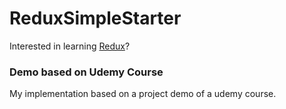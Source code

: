 # ReduxSimpleStarter

Interested in learning [Redux](https://www.udemy.com/react-redux/)?

### Demo based on Udemy Course

My implementation based on a project demo of a udemy course.

